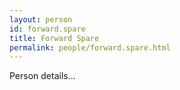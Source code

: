 ```yaml
---
layout: person
id: forward.spare
title: Forward Spare
permalink: people/forward.spare.html
---
```


Person details...